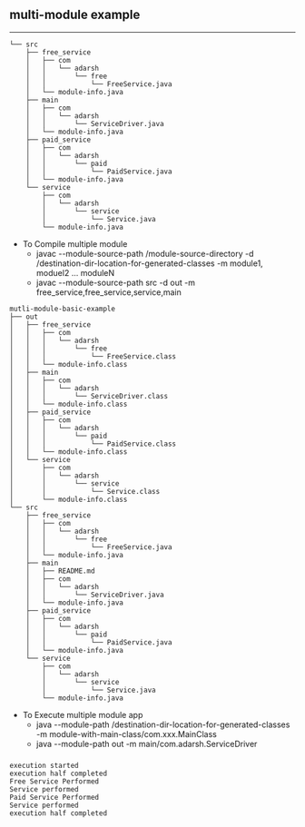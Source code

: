 ## multi-module example

---

```
└── src
    ├── free_service
    │   ├── com
    │   │   └── adarsh
    │   │       └── free
    │   │           └── FreeService.java
    │   └── module-info.java
    ├── main
    │   ├── com
    │   │   └── adarsh
    │   │       └── ServiceDriver.java
    │   └── module-info.java
    ├── paid_service
    │   ├── com
    │   │   └── adarsh
    │   │       └── paid
    │   │           └── PaidService.java
    │   └── module-info.java
    └── service
        ├── com
        │   └── adarsh
        │       └── service
        │           └── Service.java
        └── module-info.java
```

- To Compile multiple module
  - javac --module-source-path /module-source-directory -d /destination-dir-location-for-generated-classes -m module1, moduel2 ... moduleN
  - javac --module-source-path src -d out -m free_service,free_service,service,main

```
mutli-module-basic-example
├── out
│   ├── free_service
│   │   ├── com
│   │   │   └── adarsh
│   │   │       └── free
│   │   │           └── FreeService.class
│   │   └── module-info.class
│   ├── main
│   │   ├── com
│   │   │   └── adarsh
│   │   │       └── ServiceDriver.class
│   │   └── module-info.class
│   ├── paid_service
│   │   ├── com
│   │   │   └── adarsh
│   │   │       └── paid
│   │   │           └── PaidService.class
│   │   └── module-info.class
│   └── service
│       ├── com
│       │   └── adarsh
│       │       └── service
│       │           └── Service.class
│       └── module-info.class
└── src
    ├── free_service
    │   ├── com
    │   │   └── adarsh
    │   │       └── free
    │   │           └── FreeService.java
    │   └── module-info.java
    ├── main
    │   ├── README.md
    │   ├── com
    │   │   └── adarsh
    │   │       └── ServiceDriver.java
    │   └── module-info.java
    ├── paid_service
    │   ├── com
    │   │   └── adarsh
    │   │       └── paid
    │   │           └── PaidService.java
    │   └── module-info.java
    └── service
        ├── com
        │   └── adarsh
        │       └── service
        │           └── Service.java
        └── module-info.java
```

- To Execute multiple module app
  - java --module-path /destination-dir-location-for-generated-classes -m module-with-main-class/com.xxx.MainClass
  - java --module-path out -m main/com.adarsh.ServiceDriver
  ###

```
execution started
execution half completed
Free Service Performed
Service performed
Paid Service Performed
Service performed
execution half completed
```

